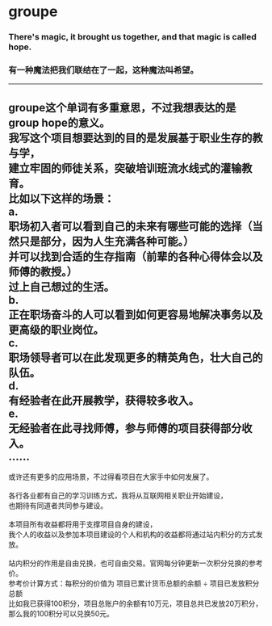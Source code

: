 # groupe
### There's magic, it brought us together, and that magic is called hope. 
### 有一种魔法把我们联结在了一起，这种魔法叫希望。
------
groupe这个单词有多重意思，不过我想表达的是group hope的意义。<br>
我写这个项目想要达到的目的是发展基于职业生存的教与学，<br>
建立牢固的师徒关系，突破培训班流水线式的灌输教育。<br>
比如以下这样的场景：<br>
a.<br>
职场初入者可以看到自己的未来有哪些可能的选择（当然只是部分，因为人生充满各种可能。）<br>
并可以找到合适的生存指南（前辈的各种心得体会以及师傅的教授。）<br>
过上自己想过的生活。<br>
b.<br>
正在职场奋斗的人可以看到如何更容易地解决事务以及更高级的职业岗位。<br>
c.<br>
职场领导者可以在此发现更多的精英角色，壮大自己的队伍。<br>
d.<br>
有经验者在此开展教学，获得较多收入。<br>
e.<br>
无经验者在此寻找师傅，参与师傅的项目获得部分收入。<br>
......<br>
------

或许还有更多的应用场景，不过得看项目在大家手中如何发展了。<br>
<br>
各行各业都有自己的学习训练方式，我将从互联网相关职业开始建设，<br>
也期待有同道者共同参与建设。<br>
<br>
本项目所有收益都将用于支撑项目自身的建设，<br>
我个人的收益以及参加本项目建设的个人和机构的收益都将通过站内积分的方式发放。<br>
<br>
站内积分的作用是自由兑换，也可自由交易。官网每分钟更新一次积分兑换的参考价。<br>
参考价计算方式：每积分的价值为 项目已累计货币总额的余额 ÷ 项目已发放积分总额<br>
比如我已获得100积分，项目总账户的余额有10万元，项目总共已发放20万积分，<br>
那么我的100积分可以兑换50元。<br>
